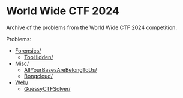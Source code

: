 # World Wide CTF 2024

Archive of the problems from the World Wide CTF 2024 competition.

Problems:

<!-- MDFT . !include_files,max_depth=2 -->
- [Forensics/](Forensics)
	- [TooHidden/](Forensics/TooHidden)
- [Misc/](Misc)
	- [AllYourBasesAreBelongToUs/](Misc/AllYourBasesAreBelongToUs)
	- [Bongcloud/](Misc/Bongcloud)
- [Web/](Web)
	- [GuessyCTFSolver/](Web/GuessyCTFSolver)
